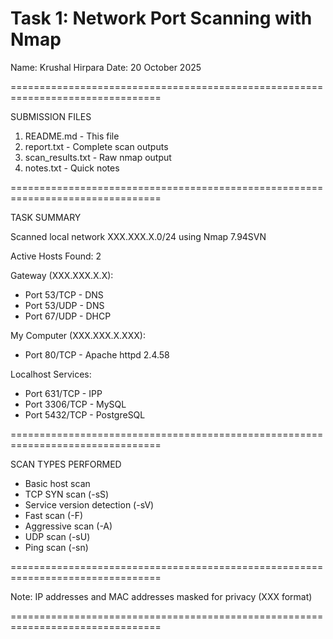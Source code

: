 # Task 1: Network Port Scanning with Nmap

Name: Krushal Hirpara
Date: 20 October 2025

================================================================================

SUBMISSION FILES

1. README.md - This file
2. report.txt - Complete scan outputs
3. scan_results.txt - Raw nmap output
4. notes.txt - Quick notes

================================================================================

TASK SUMMARY

Scanned local network XXX.XXX.X.0/24 using Nmap 7.94SVN

Active Hosts Found: 2

Gateway (XXX.XXX.X.X):
- Port 53/TCP - DNS
- Port 53/UDP - DNS
- Port 67/UDP - DHCP

My Computer (XXX.XXX.X.XXX):
- Port 80/TCP - Apache httpd 2.4.58

Localhost Services:
- Port 631/TCP - IPP
- Port 3306/TCP - MySQL
- Port 5432/TCP - PostgreSQL

================================================================================

SCAN TYPES PERFORMED

- Basic host scan
- TCP SYN scan (-sS)
- Service version detection (-sV)
- Fast scan (-F)
- Aggressive scan (-A)
- UDP scan (-sU)
- Ping scan (-sn)

================================================================================

Note: IP addresses and MAC addresses masked for privacy (XXX format)

================================================================================